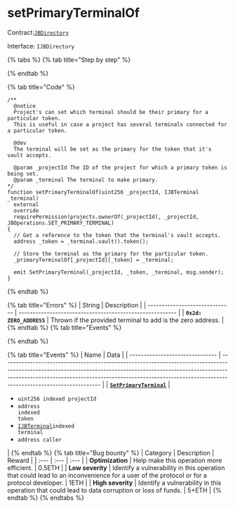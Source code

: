 # setPrimaryTerminalOf

Contract:[`JBDirectory`](../)​‌

Interface: `IJBDirectory`

{% tabs %}
{% tab title="Step by step" %}

{% endtab %}

{% tab title="Code" %}
```solidity
/** 
  @notice
  Project's can set which terminal should be their primary for a particular token.
  This is useful in case a project has several terminals connected for a particular token.

  @dev
  The terminal will be set as the primary for the token that it's vault accepts. 

  @param _projectId The ID of the project for which a primary token is being set.
  @param _terminal The terminal to make primary.
*/
function setPrimaryTerminalOf(uint256 _projectId, IJBTerminal _terminal)
  external
  override
  requirePermission(projects.ownerOf(_projectId), _projectId, JBOperations.SET_PRIMARY_TERMINAL)
{
  // Get a reference to the token that the terminal's vault accepts.
  address _token = _terminal.vault().token();

  // Store the terminal as the primary for the particular token.
  _primaryTerminalOf[_projectId][_token] = _terminal;

  emit SetPrimaryTerminal(_projectId, _token, _terminal, msg.sender);
}
```
{% endtab %}

{% tab title="Errors" %}
| String                         | Description                                              |
| ------------------------------ | -------------------------------------------------------- |
| **`0x2d: ZERO_ADDRESS`** | Thrown if the provided terminal to add is the zero address. |
{% endtab %}
{% tab title="Events" %}

{% endtab %}

{% tab title="Events" %}
| Name                            | Data                                                                                                                                                                                                                                                                          |
| ------------------------------- | ----------------------------------------------------------------------------------------------------------------------------------------------------------------------------------------------------------------------------------------------------------------------------- |
| [**`SetPrimaryTerminal`**](../events/setprimaryterminal.md) | <ul><li><code>uint256 indexed projectId</code></li><li><code>address indexed token</code></li><li><a href="../../interfaces/ijbterminal.md"><code>IJBTerminal</code></a><code>indexed terminal</code></li><li><code>address caller</code></li></ul> |
{% endtab %}
{% tab title="Bug bounty" %}
| Category | Description | Reward |
| :--- | :--- | :--- |
| **Optimization** | Help make this operation more efficient. | 0.5ETH |
| **Low severity** | Identify a vulnerability in this operation that could lead to an inconvenience for a user of the protocol or for a protocol developer. | 1ETH |
| **High severity** | Identify a vulnerability in this operation that could lead to data corruption or loss of funds. | 5+ETH |
{% endtab %}
{% endtabs %}
